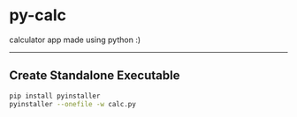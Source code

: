 # py-calc
calculator app made using python :)

---------------
## Create Standalone Executable

```bash
pip install pyinstaller
pyinstaller --onefile -w calc.py
```
